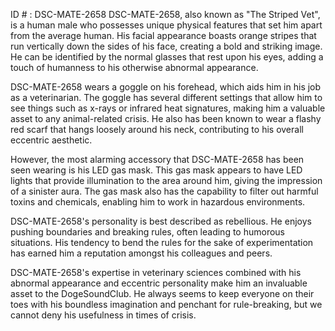 ID # : DSC-MATE-2658
DSC-MATE-2658, also known as "The Striped Vet", is a human male who possesses unique physical features that set him apart from the average human. His facial appearance boasts orange stripes that run vertically down the sides of his face, creating a bold and striking image. He can be identified by the normal glasses that rest upon his eyes, adding a touch of humanness to his otherwise abnormal appearance.

DSC-MATE-2658 wears a goggle on his forehead, which aids him in his job as a veterinarian. The goggle has several different settings that allow him to see things such as x-rays or infrared heat signatures, making him a valuable asset to any animal-related crisis. He also has been known to wear a flashy red scarf that hangs loosely around his neck, contributing to his overall eccentric aesthetic.

However, the most alarming accessory that DSC-MATE-2658 has been seen wearing is his LED gas mask. This gas mask appears to have LED lights that provide illumination to the area around him, giving the impression of a sinister aura. The gas mask also has the capability to filter out harmful toxins and chemicals, enabling him to work in hazardous environments.

DSC-MATE-2658's personality is best described as rebellious. He enjoys pushing boundaries and breaking rules, often leading to humorous situations. His tendency to bend the rules for the sake of experimentation has earned him a reputation amongst his colleagues and peers.

DSC-MATE-2658's expertise in veterinary sciences combined with his abnormal appearance and eccentric personality make him an invaluable asset to the DogeSoundClub. He always seems to keep everyone on their toes with his boundless imagination and penchant for rule-breaking, but we cannot deny his usefulness in times of crisis.
